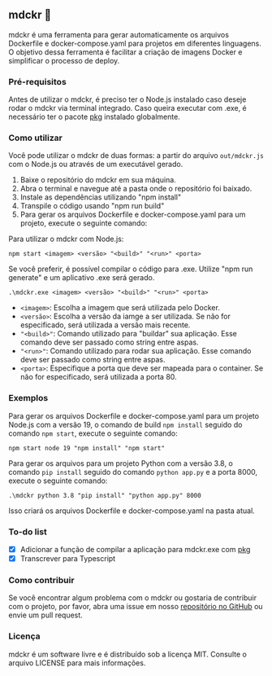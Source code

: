 ## mdckr 🧿

mdckr é uma ferramenta para gerar automaticamente os arquivos Dockerfile e docker-compose.yaml para projetos em diferentes linguagens. O objetivo dessa ferramenta é facilitar a criação de imagens Docker e simplificar o processo de deploy.

### Pré-requisitos

Antes de utilizar o mdckr, é preciso ter o Node.js instalado caso deseje rodar o mdckr via terminal integrado. Caso queira executar com .exe, é necessário ter o pacote [pkg](https://www.npmjs.com/package/pkg) instalado globalmente.

### Como utilizar

Você pode utilizar o mdckr de duas formas: a partir do arquivo `out/mdckr.js` com o Node.js ou através de um executável gerado. 

1. Baixe o repositório do mdckr em sua máquina.
2. Abra o terminal e navegue até a pasta onde o repositório foi baixado.
3. Instale as dependências utilizando "npm install"
5. Transpile o código usando "npm run build"
6. Para gerar os arquivos Dockerfile e docker-compose.yaml para um projeto, execute o seguinte comando:

Para utilizar o mdckr com Node.js:
```
npm start <imagem> <versão> "<build>" "<run>" <porta>
```

Se você preferir, é possível compilar o código para .exe. Utilize "npm run generate" e um aplicativo .exe será gerado.

```
.\mdckr.exe <imagem> <versão> "<build>" "<run>" <porta>
```

- `<imagem>`: Escolha a imagem que será utilizada pelo Docker.
- `<versão>`: Escolha a versão da iamge a ser utilizada. Se não for especificado, será utilizada a versão mais recente.
- `"<build>"`: Comando utilizado para "buildar" sua aplicação. Esse comando deve ser passado como string entre aspas.
- `"<run>"`: Comando utilizado para rodar sua aplicação. Esse comando deve ser passado como string entre aspas.
- `<porta>`: Especifique a porta que deve ser mapeada para o container. Se não for especificado, será utilizada a porta 80.

### Exemplos

Para gerar os arquivos Dockerfile e docker-compose.yaml para um projeto Node.js com a versão 19, o comando de build `npm install` seguido do comando `npm start`, execute o seguinte comando:

```
npm start node 19 "npm install" "npm start"
```

Para gerar os arquivos para um projeto Python com a versão 3.8, o comando `pip install` seguido do comando `python app.py` e a porta 8000, execute o seguinte comando:

```
.\mdckr python 3.8 "pip install" "python app.py" 8000
```

Isso criará os arquivos Dockerfile e docker-compose.yaml na pasta atual.

### To-do list

- [x] Adicionar a função de compilar a aplicação para mdckr.exe com [pkg](https://www.npmjs.com/package/pkg)
- [x] Transcrever para Typescript

### Como contribuir

Se você encontrar algum problema com o mdckr ou gostaria de contribuir com o projeto, por favor, abra uma issue em nosso [repositório no GitHub](https://github.com/ofmxtheuuz/mdckr) ou envie um pull request.

### Licença

mdckr é um software livre e é distribuído sob a licença MIT. Consulte o arquivo LICENSE para mais informações.



